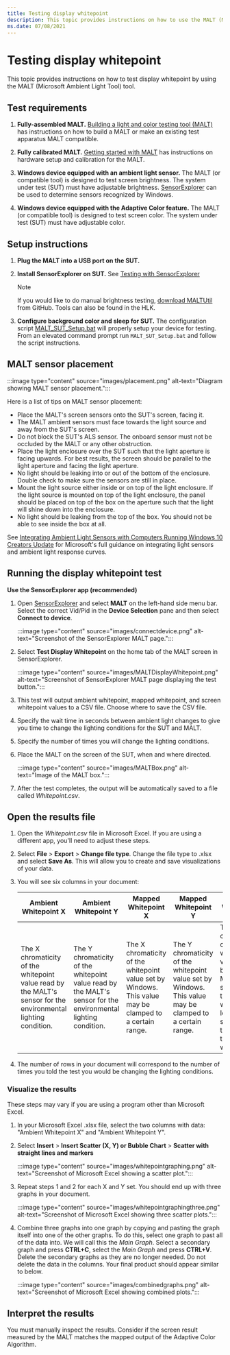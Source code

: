 ```yaml
---
title: Testing display whitepoint
description: This topic provides instructions on how to use the MALT (Microsoft Ambient Light Tool) to test the display whitepoint.
ms.date: 07/08/2021
---
```


# Testing display whitepoint

This topic provides instructions on how to test display whitepoint by using the MALT (Microsoft Ambient Light Tool) tool.

## Test requirements

1. **Fully-assembled MALT.** [Building a light and color testing tool (MALT)](testing-MALT-building-a-light-testing-tool.md) has instructions on how to build a MALT or make an existing test apparatus MALT compatible.

1. **Fully calibrated MALT.** [Getting started with MALT](testing-MALT-getting-started.md) has instructions on hardware setup and calibration for the MALT.

1. **Windows device equipped with an ambient light sensor.** The MALT (or compatible tool) is designed to test screen brightness. The system under test (SUT) must have adjustable brightness. [SensorExplorer](testing-sensor-explorer.md) can be used to determine sensors recognized by Windows.

1. **Windows device equipped with the Adaptive Color feature.** The MALT (or compatible tool) is designed to test screen color. The system under test (SUT) must have adjustable color.

## Setup instructions

1. **Plug the MALT into a USB port on the SUT.**

1. **Install SensorExplorer on SUT.** See [Testing with SensorExplorer](testing-sensor-explorer.md)

    > [!Note]
    > If you would like to do manual brightness testing, [download MALTUtil](https://github.com/Microsoft/busiotools/tree/master/sensors/Tools/MALT) from GitHub. Tools can also be found in the HLK.

1. **Configure background color and sleep for SUT.**  The configuration script [MALT_SUT_Setup.bat](https://github.com/Microsoft/busiotools/tree/master/sensors/Tools/MALT/Code/Scripts) will properly setup your device for testing. From an elevated command prompt run `MALT_SUT_Setup.bat` and follow the script instructions.

## MALT sensor placement

:::image type="content" source="images/placement.png" alt-text="Diagram showing MALT sensor placement.":::

Here is a list of tips on MALT sensor placement:

- Place the MALT's screen sensors onto the SUT's screen, facing it.
- The MALT ambient sensors must face towards the light source and away from the SUT's screen.
- Do not block the SUT's ALS sensor. The onboard sensor must not be occluded by the MALT or any other obstruction.
- Place the light enclosure over the SUT such that the light aperture is facing upwards. For best results, the screen should be parallel to the light aperture and facing the light aperture.
- No light should be leaking into or out of the bottom of the enclosure. Double check to make sure the sensors are still in place.
- Mount the light source either inside or on top of the light enclosure. If the light source is mounted on top of the light enclosure, the panel should be placed on top of the box on the aperture such that the light will shine down into the enclosure.
- No light should be leaking from the top of the box. You should not be able to see inside the box at all.

See [Integrating Ambient Light Sensors with Computers Running Windows 10 Creators Update](/windows-hardware/design/whitepapers/integrating-ambient-light-sensors-with-computers-running-windows-10-creators-update) for Microsoft's full guidance on integrating light sensors and ambient light response curves.

## Running the display whitepoint test

**Use the SensorExplorer app (recommended)**

1. Open [SensorExplorer](testing-sensor-explorer.md) and select **MALT** on the left-hand side menu bar. Select the correct Vid/Pid in the **Device Selection** pane and then select **Connect to device**.

    :::image type="content" source="images/connectdevice.png" alt-text="Screenshot of the SensorExplorer MALT page.":::

1. Select **Test Display Whitepoint** on the home tab of the MALT screen in SensorExplorer.

    :::image type="content" source="images/MALTDisplayWhitepoint.png" alt-text="Screenshot of SensorExplorer MALT page displaying the test button.":::

1. This test will output ambient whitepoint, mapped whitepoint, and screen whitepoint values to a CSV file. Choose where to save the CSV file.

1. Specify the wait time in seconds between ambient light changes to give you time to change the lighting conditions for the SUT and MALT.

1. Specify the number of times you will change the lighting conditions.

1. Place the MALT on the screen of the SUT, when and where directed.

    :::image type="content" source="images/MALTBox.png" alt-text="Image of the MALT box.":::

1. After the test completes, the output will be automatically saved to a file called *Whitepoint.csv*.

## Open the results file

1. Open the *Whitepoint.csv* file in Microsoft Excel. If you are using a different app, you'll need to adjust these steps.
1. Select **File** > **Export** > **Change file type**. Change the file type to .xlsx and select **Save As**. This will allow you to create and save visualizations of your data.
1. You will see six columns in your document:

    | Ambient Whitepoint X | Ambient Whitepoint Y | Mapped Whitepoint X | Mapped Whitepoint Y | Screen Whitepoint X | Screen Whitepoint Y |
    |----|----|----|----|----|----|
    | The X chromaticity of the whitepoint value read by the MALT's sensor for the environmental lighting condition. | The Y chromaticity of the whitepoint value read by the MALT's sensor for the environmental lighting condition. | The X chromaticity of the whitepoint value set by Windows. This value may be clamped to a certain range. | The Y chromaticity of the whitepoint value set by Windows. This value may be clamped to a certain range. |  The X chromaticity of the whitepoint value read by the MALT's sensor for the screen whitepoint. Ideally this should be the same as the mapped whitepoint. | The Y chromaticity of the whitepoint value read by the MALT's sensor for the screen whitepoint. Ideally this should be the same as the mapped whitepoint. |

1. The number of rows in your document will correspond to the number of times you told the test you would be changing the lighting conditions.

### Visualize the results

These steps may vary if you are using a program other than Microsoft Excel.

1. In your Microsoft Excel .xlsx file, select the two columns with data: "Ambient Whitepoint X" and "Ambient Whitepoint Y".
1. Select **Insert** > **Insert Scatter (X, Y) or Bubble Chart** > **Scatter with straight lines and markers**

    :::image type="content" source="images/whitepointgraphing.png" alt-text="Screenshot of Microsoft Excel showing a scatter plot.":::

1. Repeat steps 1 and 2 for each X and Y set. You should end up with three graphs in your document.

    :::image type="content" source="images/whitepointgraphingthree.png" alt-text="Screenshot of Microsoft Excel showing three scatter plots.":::

1. Combine three graphs into one graph by copying and pasting the graph itself into one of the other graphs. To do this, select one graph to past all of the data into. We will call this the *Main Graph*. Select a secondary graph and press **CTRL+C**, select the *Main Graph* and press **CTRL+V**. Delete the secondary graphs as they are no longer needed. Do not delete the data in the columns. Your final product should appear similar to below.

    :::image type="content" source="images/combinedgraphs.png" alt-text="Screenshot of Microsoft Excel showing combined plots.":::

## Interpret the results

You must manually inspect the results. Consider if the screen result measured by the MALT matches the mapped output of the Adaptive Color Algorithm.
